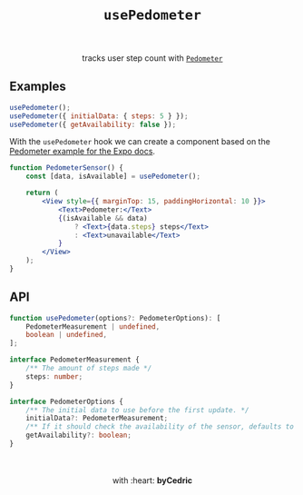 <div align="center">
    <h1>
        <br />
        <code>usePedometer</code>
        <br />
        <br />
    </h1>
    tracks user step count with <a href="https://docs.expo.io/versions/latest/sdk/pedometer/"><code>Pedometer</code></a>
    <br />
</div>

## Examples

```jsx
usePedometer();
usePedometer({ initialData: { steps: 5 } });
usePedometer({ getAvailability: false });
```

With the `usePedometer` hook we can create a component based on the [Pedometer example for the Expo docs](https://docs.expo.io/versions/latest/sdk/pedometer/#usage).

```jsx
function PedometerSensor() {
    const [data, isAvailable] = usePedometer();

    return (
        <View style={{ marginTop: 15, paddingHorizontal: 10 }}>
            <Text>Pedometer:</Text>
            {(isAvailable && data)
                ? <Text>{data.steps} steps</Text>
                : <Text>unavailable</Text>
            }
        </View>
    );
}
```

## API

```ts
function usePedometer(options?: PedometerOptions): [
    PedometerMeasurement | undefined,
    boolean | undefined,
];

interface PedometerMeasurement {
	/** The amount of steps made */
	steps: number;
}

interface PedometerOptions {
	/** The initial data to use before the first update. */
    initialData?: PedometerMeasurement;
    /** If it should check the availability of the sensor, defaults to `true`. */
	getAvailability?: boolean;
}
```

<div align="center">
    <br />
    <br />
    with :heart: <strong>byCedric</strong>
    <br />
    <br />
</div>
